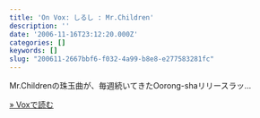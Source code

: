 ```yaml
---
title: 'On Vox: しるし : Mr.Children'
description: ''
date: '2006-11-16T23:12:20.000Z'
categories: []
keywords: []
slug: "200611-2667bbf6-f032-4a99-b8e8-e277583281fc"
---
```

Mr.Childrenの珠玉曲が、毎週続いてきたOorong-shaリリースラッ…

[» Voxで読む](http://qli.vox.com/library/post/%E3%81%97%E3%82%8B%E3%81%97-mrchildren.html)